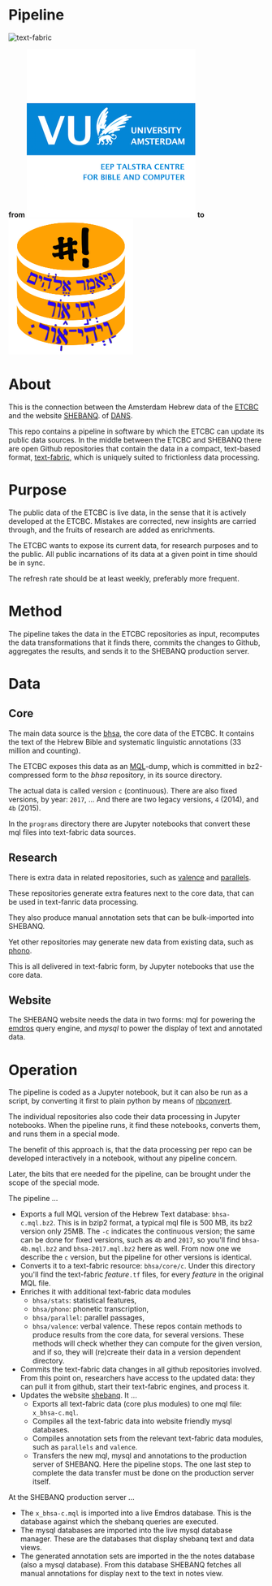 # Pipeline

![text-fabric](https://raw.github.com/ETCBC/text-fabric/master/docs/tf.png)

**from**
![ETCBC](etcbc.png)
**to**
![shebanq](shebanq.png)

# About
This is the connection between the Amsterdam Hebrew data of the 
[ETCBC](http://www.godgeleerdheid.vu.nl/en/research/institutes-and-centres/eep-talstra-centre-for-bible-and-computer/index.aspx)
and the website
[SHEBANQ](https://shebanq.ancient-data.org/sources).
of
[DANS](https://dans.knaw.nl/en/front-page?set_language=en).

This repo contains a pipeline in software by which the ETCBC can update its public data sources.
In the middle between the ETCBC and SHEBANQ there are open Github repositories that contain the data
in a compact, text-based format,
[text-fabric](https://github.com/ETCBC/text-fabric/wiki),
which is uniquely suited to frictionless data processing.

# Purpose
The public data of the ETCBC is live data, in the sense that it is actively
developed at the ETCBC.
Mistakes are corrected, new insights are carried through, and the fruits of research are added as enrichments.

The ETCBC wants to expose its current data, for research purposes and to the public.
All public incarnations of its data at a given point in time should be in sync.

The refresh rate should be at least weekly, preferably more frequent.

# Method
The pipeline takes the data in the ETCBC repositories as input, 
recomputes the data transformations that it finds there,
commits the changes to Github,
aggregates the results,
and sends it to the SHEBANQ production server.

# Data

## Core
The main data source is the [bhsa](https://github.com/ETCBC/bhsa), the core data of the ETCBC.
It contains the text of the Hebrew Bible and systematic linguistic annotations (33 million and counting).

The ETCBC exposes this data as an
[MQL](https://emdros.org/mql.html)-dump, 
which is committed in bz2-compressed form to the *bhsa* repository, in its source directory.

The actual data is called version `c` (continuous).
There are also fixed versions, by year: `2017`, ...
And there are two legacy versions, `4` (2014), and `4b` (2015).

In the `programs` directory there are Jupyter notebooks that convert these mql files into
text-fabric data sources.

## Research
There is extra data in related repositories, such as
[valence](https://github.com/ETCBC/valence)
and
[parallels](https://github.com/ETCBC/parallels).

These repositories generate extra features next to the core data, that can be used
in text-fanric data processing.

They also produce manual annotation sets that can be bulk-imported into SHEBANQ.

Yet other repositories may generate new data from existing data, such as
[phono](https://github.com/ETCBC/parallels).

This is all delivered in text-fabric form, by Jupyter notebooks that use the core data.

## Website
The SHEBANQ website needs the data in two forms: mql for powering the 
[emdros](https://emdros.org) query engine, and *mysql* to power the display of text and annotated data.

# Operation
The pipeline is coded as a Jupyter notebook, but it can also be run as a script,
by converting it first to plain python by means of
[nbconvert](https://nbconvert.readthedocs.io/en/latest/).

The individual repositories also code their data processing in Jupyter notebooks.
When the pipeline runs, it find these notebooks, converts them, and runs them in a special mode.

The benefit of this approach is, that the data processing per repo can be developed
interactively in a notebook, without any pipeline concern.

Later, the bits that ere needed for the pipeline, can be brought under the scope of the special mode.

The pipeline ...

* Exports a full MQL version of the Hebrew Text database: `bhsa-c.mql.bz2`.
  This is in bzip2 format, a typical mql file is 500 MB, its bz2 version only 25MB.
  The `-c` indicates the continuous version; the same can be done for fixed versions, such as `4b` and `2017`, 
  so you'll find `bhsa-4b.mql.bz2` and `bhsa-2017.mql.bz2` here as well.
  From now one we describe the `c` version, but the pipeline for other versions is identical.
* Converts it to a text-fabric resource: `bhsa/core/c`.
  Under this directory you'll find the text-fabric *feature*`.tf` files, for every *feature* in the original MQL file.
* Enriches it with additional text-fabric data modules
  * `bhsa/stats`: statistical features,
  * `bhsa/phono`: phonetic transcription,
  * `bhsa/parallel`: parallel passages,
  * `bhsa/valence`: verbal valence.
  These repos contain methods to produce results from the core data, for several versions.
  These methods will check whether they can compute for the given version, and if so, they will (re)create their
  data in a version dependent directory.
* Commits the text-fabric data changes in all github repositories involved.
  From this point on, researchers have access to the updated data: they can pull it from github,
  start their text-fabric engines, and process it.
* Updates the website [shebanq](https://shebanq.ancient-data.org). It ...
  * Exports all text-fabric data (core plus modules) to one mql file: `x_bhsa-c.mql`.
  * Compiles all the text-fabric data into website friendly mysql databases.
  * Compiles annotation sets from the relevant text-fabric data modules, such as `parallels` and `valence`.
  * Transfers the new mql, mysql and annotations to the production server of SHEBANQ.
    Here the pipeline stops.
    The one last step to complete the data transfer must be done on the production server itself.

At the SHEBANQ production server ...
  * The `x_bhsa-c.mql` is imported into a live Emdros database.
    This is the database against which the shebanq queries are executed.
  * The mysql databases are imported into the live mysql database manager.
    These are the databases that display shebanq text and data views.
  * The generated annotation sets are imported in the the notes database (also a mysql database).
    From this database SHEBANQ fetches all manual annotations for display next to the text in notes view.
